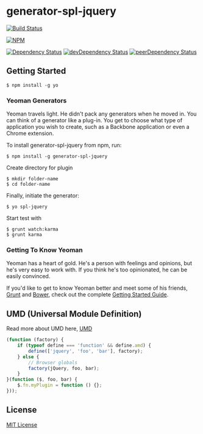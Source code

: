 # generator-spl-jquery 

[![Build Status](https://travis-ci.org/se-novamedia-publicweb/generator-spl-jquery.png?branch=master)](https://travis-ci.org/se-novamedia-publicweb/generator-spl-jquery)


[![NPM](https://nodei.co/npm/generator-spl-jquery.png?downloads=true)](https://nodei.co/npm/generator-spl-jquery/)

[![Dependency Status](https://david-dm.org/se-novamedia-publicweb/generator-spl-jquery.svg?style=flat-square)](https://david-dm.org/se-novamedia-publicweb/generator-spl-jquery)
[![devDependency Status](https://david-dm.org/se-novamedia-publicweb/generator-spl-jquery/dev-status.svg?style=flat-square)](https://david-dm.org/se-novamedia-publicweb/generator-spl-jquery#info=devDependencies)
[![peerDependency Status](https://david-dm.org/se-novamedia-publicweb/generator-spl-jquery/peer-status.svg?style=flat-square)](https://david-dm.org/se-novamedia-publicweb/generator-spl-jquery#info=peerDependencies)


## Getting Started

```
$ npm install -g yo
```

### Yeoman Generators

Yeoman travels light. He didn't pack any generators when he moved in. You can think of a generator like a plug-in. You get to choose what type of application you wish to create, such as a Backbone application or even a Chrome extension.

To install generator-spl-jquery from npm, run:

```
$ npm install -g generator-spl-jquery
```
Create directory for plugin

```
$ mkdir folder-name
$ cd folder-name
```

Finally, initiate the generator:

```
$ yo spl-jquery
```

Start test with
```
$ grunt watch:karma
$ grunt karma
```

### Getting To Know Yeoman

Yeoman has a heart of gold. He's a person with feelings and opinions, but he's very easy to work with. If you think he's too opinionated, he can be easily convinced.

If you'd like to get to know Yeoman better and meet some of his friends, [Grunt](http://gruntjs.com) and [Bower](http://bower.io), check out the complete [Getting Started Guide](https://github.com/yeoman/yeoman/wiki/Getting-Started).

## UMD (Universal Module Definition)
Read more about UMD here, [UMD](https://github.com/umdjs/umd)

```javascript
(function (factory) {
    if (typeof define === 'function' && define.amd) {
        define(['jquery', 'foo', 'bar'], factory);
    } else {
        // Browser globals
        factory(jQuery, foo, bar);
    }
}(function ($, foo, bar) {
    $.fn.myPlugin = function () {};
}));
```


## License

[MIT License](http://en.wikipedia.org/wiki/MIT_License)
